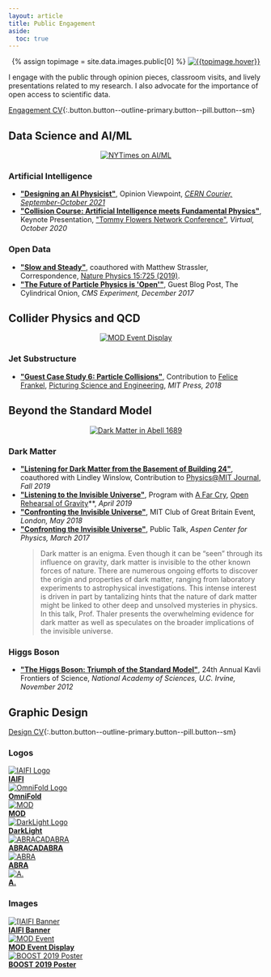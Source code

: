 ```yaml
---
layout: article
title: Public Engagement
aside:
  toc: true
---
```


<center>
{% assign topimage = site.data.images.public[0] %}
<a href="{{topimage.image_url}}">
<img class="image-h image-h--xl rounded" src="{{topimage.image}}" title="{{topimage.hover}}"/>
</a>
</center>

I engage with the public through opinion pieces, classroom visits, and lively presentations related to my research.  I also advocate for the importance of open access to scientific data.

[Engagement CV](cv#public-engagement){:.button.button--outline-primary.button--pill.button--sm}

## Data Science and AI/ML

<center>
<a href="https://www.nytimes.com/2020/11/23/science/artificial-intelligence-ai-physics-theory.html">
<img class="image-h image-h--xl rounded" src="images/stamp_nytimes_aiml.jpg" title="NYTimes on AI/ML"/>
</a>
</center>

### Artificial Intelligence

  * **["Designing an AI Physicist"](https://cerncourier.com/a/designing-an-ai-physicist/)**, Opinion Viewpoint, *[CERN Courier, September-October 2021](https://cerncourier.com/wp-content/uploads/2021/08/CERNCourier2021SepOct-digitaledition.pdf#CCSepOct21-digital.indd%3A.17586%3A1070)*
  * **["Collision Course: Artificial Intelligence meets Fundamental Physics"](http://www.jthaler.net/talks/jthaler_2020_10_TommyFlowers_Keynote.pdf)**, Keynote Presentation, ["Tommy Flowers Network Conference"](http://tommyflowersnetwork.blogspot.com/2020/07/virtual-conference-lets-get-physical.html), *Virtual, October 2020*

### Open Data

  * **["Slow and Steady"](https://rdcu.be/bMHQn)**, coauthored with Matthew Strassler, Correspondence, [Nature Physics 15:725 (2019)](https://doi.org/10.1038/s41567-019-0628-z).
  * **["The Future of Particle Physics is 'Open'"](https://cylindricalonion.web.cern.ch/blogs/future-particle-physics-open)**, Guest Blog Post, The Cylindrical Onion, *CMS Experiment, December 2017*


## Collider Physics and QCD


<center>
<a href="http://www.jthaler.net/cv/jthaler_frankel_picturing_science.pdf">
<img class="image-h image-h--xl rounded" src="design/jthaler_MOD_EventDisplay.png" title="MOD Event Display"/>
</a>
</center>

### Jet Substructure

  * **["Guest Case Study 6:  Particle Collisions"](http://www.jthaler.net/cv/jthaler_frankel_picturing_science.pdf)**, Contribution to [Felice Frankel](https://www.felicefrankel.com/), [Picturing Science and Engineering](https://mitpress.mit.edu/books/picturing-science-and-engineering), *MIT Press, 2018*


## Beyond the Standard Model

<center>
<a href="https://esahubble.org/images/heic1014a/">
<img class="image-h image-h--xl rounded" src="images/stamp_dm.jpg" title="Dark Matter in Abell 1689"/>

</a>
</center>

### Dark Matter



  * **["Listening for Dark Matter from the Basement of Building 24"](https://physics.mit.edu/wp-content/uploads/2020/05/physicsatmit_19_winslow-thaler.pdf)**, coauthored with Lindley Winslow, Contribution to [Physics@MIT Journal](https://web.mit.edu/physics/news/physicsatmit/fall2019.html), *Fall 2019*
  * **["Listening to the Invisible Universe"](http://www.jthaler.net/talks/jthaler_2019_04_FarCry.pdf)**, Program with [A Far Cry](https://afarcry.org/), [Open Rehearsal of Gravity](https://www.eventbrite.com/e/sold-out-a-far-cry-presents-sounds-of-the-universe-registration-58723801471#)**, *April 2019*
  * **["Confronting the Invisible Universe"](http://www.jthaler.net/talks/jthaler_2018_05_London_Dark_Matter.pdf)**, MIT Club of Great Britain Event, *London, May 2018*
  * **["Confronting the Invisible Universe"](https://www.youtube.com/watch?v=QNmSNY8VenQ)**, Public Talk, *Aspen Center for Physics, March 2017* 
    > Dark matter is an enigma. Even though it can be “seen” through its influence on gravity, dark matter is invisible to the other known forces of nature. There are numerous ongoing efforts to discover the origin and properties of dark matter, ranging from laboratory experiments to astrophysical investigations. This intense interest is driven in part by tantalizing hints that the nature of dark matter might be linked to other deep and unsolved mysteries in physics. In this talk, Prof. Thaler presents the overwhelming evidence for dark matter as well as speculates on the broader implications of the invisible universe.
  
### Higgs Boson
  
  * **["The Higgs Boson:  Triumph of the Standard Model"](http://vimeo.com/58392070)**, 24th Annual Kavli Frontiers of Science, *National Academy of Sciences, U.C. Irvine, November 2012*

## Graphic Design

[Design CV](cv#graphic-design){:.button.button--outline-primary.button--pill.button--sm}

### Logos

<div class="grid-container">
  <div class="grid grid--py-3">
    <div class="cell cell--3">
          <a href="design/jthaler_IAIFI_Logo.pdf">
            <img class="image-h image-h--xs" src="design/jthaler_IAIFI_Logo.png" title="IAIFI Logo"/>
          <br>
              <b>IAIFI</b>
          </a>
    </div>
    <div class="cell cell--3">
          <a href="design/jthaler_OmniFold_Logo.pdf">
            <img class="image-h image-h--xs" src="design/jthaler_OmniFold_Logo.png" title="OmniFold Logo"/>
          <br>
              <b>OmniFold</b>
          </a>
    </div>
    <div class="cell cell--3">
          <a href="design/jthaler_MOD_Logo.pdf">
            <img class="image-h image-h--xs" src="design/jthaler_MOD_Logo.png" title="MOD"/>
          <br>
              <b>MOD</b>
          </a>
    </div>
    <div class="cell cell--3">
          <a href="design/jthaler_DarkLight_Logo.pdf">
            <img class="image-h image-h--xs" src="design/jthaler_DarkLight_Logo.png" title="DarkLight Logo"/>
          <br>
              <b>DarkLight</b>
          </a>
    </div>
    <div class="cell cell--6">
          <a href="design/jthaler_ABRALogo_Large.pdf">
            <img class="image-h image-h--xs" src="design/jthaler_ABRALogo_Large.png" title="ABRACADABRA"/>
          <br>
              <b>ABRACADABRA</b>
          </a>
    </div>
    <div class="cell cell--3">
          <a href="design/jthaler_ABRALogo_Medium.pdf">
            <img class="image-h image-h--xs" src="design/jthaler_ABRALogo_Medium.png" title="ABRA"/>
          <br>
              <b>ABRA</b>
          </a>
    </div>
    <div class="cell cell--3">
          <a href="design/jthaler_ABRALogo_Small.pdf">
            <img class="image-h image-h--xs" src="design/jthaler_ABRALogo_Small.png" title="A."/>
          <br>
              <b>A.</b>
          </a>
    </div>
  </div>
</div>


### Images


<div class="grid-container">
  <div class="grid grid--py-3">
    <div class="cell cell--4">
          <a href="design/jthaler_IAIFI_Banner.jpg">
            <img class="image-h image-h--sm" src="design/jthaler_IAIFI_Banner.jpg" title="[IAIFI Banner"/>
          <br>
              <b>IAIFI Banner</b>
          </a>
    </div>
    <div class="cell cell--4">
          <a href="design/jthaler_MOD_EventDisplay.pdf">
            <img class="image-h image-h--sm" src="design/jthaler_MOD_EventDisplay.png" title="MOD Event"/>
          <br>
              <b>MOD Event Display</b>
          </a>
    </div>
    <div class="cell cell--4">
          <a href="design/jthaler_BOOST2019_Poster.pdf">
            <img class="image-h image-h--sm" src="design/jthaler_BOOST2019_Poster.png" title="BOOST 2019 Poster"/>
          <br>
              <b>BOOST 2019 Poster</b>
          </a>
    </div>

  </div>
</div>

